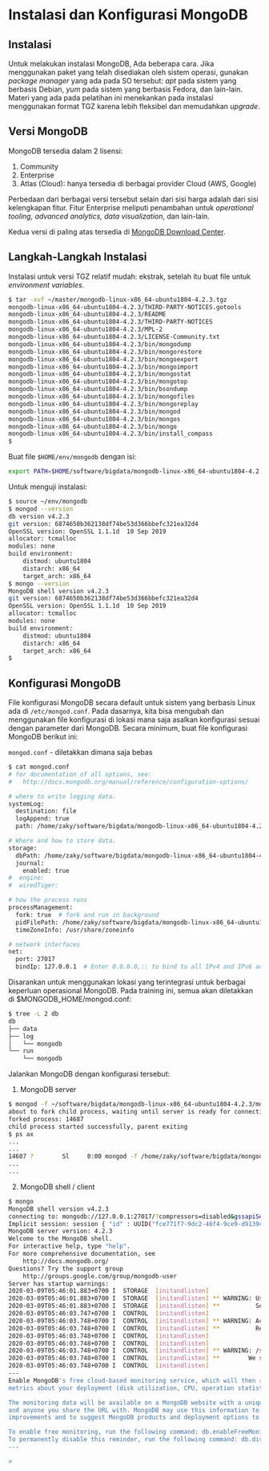# Instalasi dan Konfigurasi MongoDB

## Instalasi

Untuk melakukan instalasi MongoDB, Ada beberapa cara. Jika menggunakan paket yang telah disediakan oleh sistem operasi, gunakan *package manager* yang ada pada SO tersebut: *apt* pada sistem yang berbasis Debian, *yum* pada sistem yang berbasis Fedora, dan lain-lain. Materi yang ada pada pelatihan ini menekankan pada instalasi menggunakan format TGZ karena lebih fleksibel dan memudahkan *upgrade*. 

## Versi MongoDB

MongoDB tersedia dalam 2 lisensi:

1.  Community
2.  Enterprise
3.  Atlas (Cloud): hanya tersedia di berbagai provider Cloud (AWS, Google)

Perbedaan dari berbagai versi tersebut selain dari sisi harga adalah dari sisi kelengkapan fitur. Fitur Enterprise meliputi penambahan untuk *operational tooling, advanced analytics, data visualization*, dan lain-lain. 

Kedua versi di paling atas tersedia di [MongoDB Download Center](https://www.mongodb.com/download-center/).

## Langkah-Langkah Instalasi

Instalasi untuk versi TGZ relatif mudah: ekstrak, setelah itu buat file untuk *environment variables*.

```bash
$ tar -xvf ~/master/mongodb-linux-x86_64-ubuntu1804-4.2.3.tgz
mongodb-linux-x86_64-ubuntu1804-4.2.3/THIRD-PARTY-NOTICES.gotools
mongodb-linux-x86_64-ubuntu1804-4.2.3/README
mongodb-linux-x86_64-ubuntu1804-4.2.3/THIRD-PARTY-NOTICES
mongodb-linux-x86_64-ubuntu1804-4.2.3/MPL-2
mongodb-linux-x86_64-ubuntu1804-4.2.3/LICENSE-Community.txt
mongodb-linux-x86_64-ubuntu1804-4.2.3/bin/mongodump
mongodb-linux-x86_64-ubuntu1804-4.2.3/bin/mongorestore
mongodb-linux-x86_64-ubuntu1804-4.2.3/bin/mongoexport
mongodb-linux-x86_64-ubuntu1804-4.2.3/bin/mongoimport
mongodb-linux-x86_64-ubuntu1804-4.2.3/bin/mongostat
mongodb-linux-x86_64-ubuntu1804-4.2.3/bin/mongotop
mongodb-linux-x86_64-ubuntu1804-4.2.3/bin/bsondump
mongodb-linux-x86_64-ubuntu1804-4.2.3/bin/mongofiles
mongodb-linux-x86_64-ubuntu1804-4.2.3/bin/mongoreplay
mongodb-linux-x86_64-ubuntu1804-4.2.3/bin/mongod
mongodb-linux-x86_64-ubuntu1804-4.2.3/bin/mongos
mongodb-linux-x86_64-ubuntu1804-4.2.3/bin/mongo
mongodb-linux-x86_64-ubuntu1804-4.2.3/bin/install_compass
$
```

Buat file `$HOME/env/mongodb` dengan isi:

```bash
export PATH=$HOME/software/bigdata/mongodb-linux-x86_64-ubuntu1804-4.2.3/bin:$PATH
```

Untuk menguji instalasi:

```bash
$ source ~/env/mongodb
$ mongod --version
db version v4.2.3
git version: 6874650b362138df74be53d366bbefc321ea32d4
OpenSSL version: OpenSSL 1.1.1d  10 Sep 2019
allocator: tcmalloc
modules: none
build environment:
    distmod: ubuntu1804
    distarch: x86_64
    target_arch: x86_64
$ mongo --version
MongoDB shell version v4.2.3
git version: 6874650b362138df74be53d366bbefc321ea32d4
OpenSSL version: OpenSSL 1.1.1d  10 Sep 2019
allocator: tcmalloc
modules: none
build environment:
    distmod: ubuntu1804
    distarch: x86_64
    target_arch: x86_64
$
```

## Konfigurasi MongoDB

File konfigurasi MongoDB secara default untuk sistem yang berbasis Linux ada di `/etc/mongod.conf`. Pada dasarnya, kita bisa mengubah dan menggunakan file konfigurasi di lokasi mana saja asalkan konfigurasi sesuai dengan parameter dari MongoDB. Secara minimum, buat file konfigurasi MongoDB berikut ini:

`mongod.conf` - diletakkan dimana saja bebas

```bash
$ cat mongod.conf
# for documentation of all options, see:
#   http://docs.mongodb.org/manual/reference/configuration-options/

# where to write logging data.
systemLog:
  destination: file
  logAppend: true
  path: /home/zaky/software/bigdata/mongodb-linux-x86_64-ubuntu1804-4.2.3/db/log/mongodb/mongod.log

# Where and how to store data.
storage:
  dbPath: /home/zaky/software/bigdata/mongodb-linux-x86_64-ubuntu1804-4.2.3/db/data
  journal:
    enabled: true
#  engine:
#  wiredTiger:

# how the process runs
processManagement:
  fork: true  # fork and run in background
  pidFilePath: /home/zaky/software/bigdata/mongodb-linux-x86_64-ubuntu1804-4.2.3/db/run/mongodb/mongod.pid
  timeZoneInfo: /usr/share/zoneinfo

# network interfaces
net:
  port: 27017
  bindIp: 127.0.0.1  # Enter 0.0.0.0,:: to bind to all IPv4 and IPv6 addresses or, alternatively, use the net.bindIpAll setting.
```

Disarankan untuk menggunakan lokasi yang terintegrasi untuk berbagai keperluan operasional MongoDB. Pada training ini, semua akan diletakkan di $MONGODB_HOME/mongod.conf:

```bash
$ tree -L 2 db
db
├── data
├── log
│   └── mongodb
└── run
    └── mongodb
```

Jalankan MongoDB dengan konfigurasi tersebut:

1.  MongoDB server

```bash
$ mongod -f ~/software/bigdata/mongodb-linux-x86_64-ubuntu1804-4.2.3/mongod.conf
about to fork child process, waiting until server is ready for connections.
forked process: 14687
child process started successfully, parent exiting
$ ps ax
...
...
14687 ?        Sl     0:00 mongod -f /home/zaky/software/bigdata/mongodb-linux-x86_64-ubuntu1804-4.2.3/mongod.conf
...
...
```

2.  MongoDB shell / client

```bash
$ mongo
MongoDB shell version v4.2.3
connecting to: mongodb://127.0.0.1:27017/?compressors=disabled&gssapiServiceName=mongodb
Implicit session: session { "id" : UUID("fce771f7-9dc2-46f4-9ce9-d9139cea7c1e") }
MongoDB server version: 4.2.3
Welcome to the MongoDB shell.
For interactive help, type "help".
For more comprehensive documentation, see
	http://docs.mongodb.org/
Questions? Try the support group
	http://groups.google.com/group/mongodb-user
Server has startup warnings:
2020-03-09T05:46:01.883+0700 I  STORAGE  [initandlisten]
2020-03-09T05:46:01.883+0700 I  STORAGE  [initandlisten] ** WARNING: Using the XFS filesystem is strongly recommended with the WiredTiger storage engine
2020-03-09T05:46:01.883+0700 I  STORAGE  [initandlisten] **          See http://dochub.mongodb.org/core/prodnotes-filesystem
2020-03-09T05:46:03.747+0700 I  CONTROL  [initandlisten]
2020-03-09T05:46:03.748+0700 I  CONTROL  [initandlisten] ** WARNING: Access control is not enabled for the database.
2020-03-09T05:46:03.748+0700 I  CONTROL  [initandlisten] **          Read and write access to data and configuration is unrestricted.
2020-03-09T05:46:03.748+0700 I  CONTROL  [initandlisten]
2020-03-09T05:46:03.748+0700 I  CONTROL  [initandlisten]
2020-03-09T05:46:03.748+0700 I  CONTROL  [initandlisten] ** WARNING: /sys/kernel/mm/transparent_hugepage/enabled is 'always'.
2020-03-09T05:46:03.748+0700 I  CONTROL  [initandlisten] **        We suggest setting it to 'never'
2020-03-09T05:46:03.748+0700 I  CONTROL  [initandlisten]
---
Enable MongoDB's free cloud-based monitoring service, which will then receive and display
metrics about your deployment (disk utilization, CPU, operation statistics, etc).

The monitoring data will be available on a MongoDB website with a unique URL accessible to you
and anyone you share the URL with. MongoDB may use this information to make product
improvements and to suggest MongoDB products and deployment options to you.

To enable free monitoring, run the following command: db.enableFreeMonitoring()
To permanently disable this reminder, run the following command: db.disableFreeMonitoring()
---

>
```


